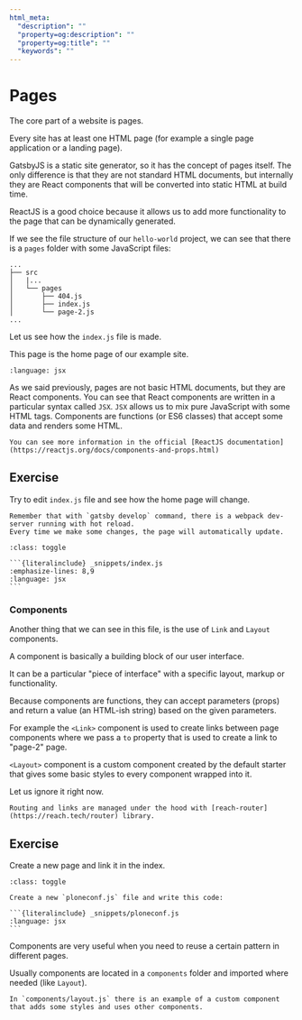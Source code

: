 ```yaml
---
html_meta:
  "description": ""
  "property=og:description": ""
  "property=og:title": ""
  "keywords": ""
---
```


# Pages

The core part of a website is pages.

Every site has at least one HTML page (for example a single page application or a landing page).

GatsbyJS is a static site generator, so it has the concept of pages itself.
The only difference is that they are not standard HTML documents, but internally they are React components that will be converted into static HTML at build time.

ReactJS is a good choice because it allows us to add more functionality to the page that can be dynamically generated.

If we see the file structure of our `hello-world` project, we can see that there is a `pages` folder with some JavaScript files:

```console
...
├── src
│   |...
│   └── pages
│       ├── 404.js
│       ├── index.js
│       └── page-2.js
...
```

Let us see how the `index.js` file is made.

This page is the home page of our example site.

```{literalinclude} _snippets/index_orig.js
:language: jsx
```

As we said previously, pages are not basic HTML documents, but they are React components.
You can see that React components are written in a particular syntax called `JSX`.
`JSX` allows us to mix pure JavaScript with some HTML tags.
Components are functions (or ES6 classes) that accept some data and renders some HTML.

```{note}
You can see more information in the official [ReactJS documentation](https://reactjs.org/docs/components-and-props.html)
```

## Exercise

Try to edit `index.js` file and see how the home page will change.

```{note}
Remember that with `gatsby develop` command, there is a webpack dev-server running with hot reload.
Every time we make some changes, the page will automatically update.
```

````{admonition} Solution
:class: toggle

```{literalinclude} _snippets/index.js
:emphasize-lines: 8,9
:language: jsx
```
````

### Components

Another thing that we can see in this file, is the use of `Link` and `Layout` components.

A component is basically a building block of our user interface.

It can be a particular "piece of interface" with a specific layout, markup or functionality.

Because components are functions, they can accept parameters (props) and return a value (an HTML-ish string) based on the given parameters.

For example the `<Link>` component is used to create links between page components where we pass a `to` property that is used to create a link to "page-2" page.

`<Layout>` component is a custom component created by the default starter that gives some basic styles to every component wrapped into it.

Let us ignore it right now.

```{note}
Routing and links are managed under the hood with [reach-router](https://reach.tech/router) library.
```

## Exercise

Create a new page and link it in the index.

````{admonition} Solution
:class: toggle

Create a new `ploneconf.js` file and write this code:

```{literalinclude} _snippets/ploneconf.js
:language: jsx
```
````

Components are very useful when you need to reuse a certain pattern in different pages.

Usually components are located in a `components` folder and imported where needed (like `Layout`).

```{note}
In `components/layout.js` there is an example of a custom component that adds some styles and uses other components.
```
